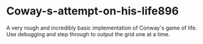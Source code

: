 # Coway-s-attempt-on-his-life896
A very rough and incredibly basic implementation of Conway's game of life. Use debugging and step through to output the grid one at a time. 
